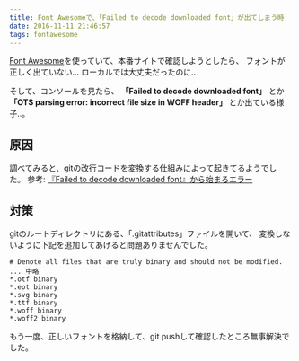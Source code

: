 ```yaml
---
title: Font Awesomeで、「Failed to decode downloaded font」が出てしまう時
date: 2016-11-11 21:46:57
tags: fontawesome
---
```


<a href="http://fontawesome.io/" target="_blank">Font Awesome</a>を使っていて、本番サイトで確認しようとしたら、
フォントが正しく出ていない... ローカルでは大丈夫だったのに..

そして、コンソールを見たら、
**「Failed to decode downloaded font」**
とか
**「OTS parsing error: incorrect file size in WOFF header」**
とか出ている様子..。

## 原因
調べてみると、gitの改行コードを変換する仕組みによって起きてるようでした。
参考: <a href="http://ts0818.hatenablog.com/entry/2016/04/01/225341" target="_blank">『Failed to decode downloaded font』から始まるエラー</a>

## 対策
gitのルートディレクトリにある、「.gitattributes」ファイルを開いて、
変換しないように下記を追加してあげると問題ありませんでした。

```
# Denote all files that are truly binary and should not be modified.
... 中略
*.otf binary
*.eot binary
*.svg binary
*.ttf binary
*.woff binary
*.woff2 binary
```

もう一度、正しいフォントを格納して、git pushして確認したところ無事解決でした。
